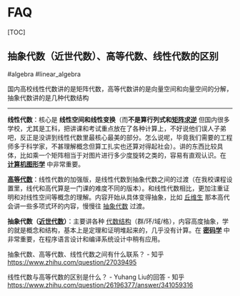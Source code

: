 # FAQ

[TOC]



## 抽象代数（近世代数）、高等代数、线性代数的区别
#algebra #linear_algebra

国内高校线性代数讲的是矩阵代数，高等代数讲的是向量空间和向量空间的分解，抽象代数讲的是几种代数结构

---

**线性代数**：核心是 **线性空间和线性变换**（而**不是算行列式和[矩阵求逆](https://www.zhihu.com/search?q=%E7%9F%A9%E9%98%B5%E6%B1%82%E9%80%86&search_source=Entity&hybrid_search_source=Entity&hybrid_search_extra=%7B%22sourceType%22%3A%22answer%22%2C%22sourceId%22%3A35145206%7D)** 但国内很多学校，尤其是工科，把讲课和考试重点放在了各种计算上，不好说他们误人子弟吧，反正是没讲到线性代数里最核心最美的部分。怎么说呢，毕竟我们需要的工程师多于科学家，不甚理解概念但算工扎实也还算对得起社会）。讲的东西比较具体，比如乘一个矩阵相当于对图片进行多少度旋转之类的，容易有直观认识。在 **[计算机图形学](https://www.zhihu.com/search?q=%E8%AE%A1%E7%AE%97%E6%9C%BA%E5%9B%BE%E5%BD%A2%E5%AD%A6&search_source=Entity&hybrid_search_source=Entity&hybrid_search_extra=%7B%22sourceType%22%3A%22answer%22%2C%22sourceId%22%3A35145206%7D)** 中非常重要。

**[高等代数](https://www.zhihu.com/search?q=%E9%AB%98%E7%AD%89%E4%BB%A3%E6%95%B0&search_source=Entity&hybrid_search_source=Entity&hybrid_search_extra=%7B%22sourceType%22%3A%22answer%22%2C%22sourceId%22%3A35145206%7D)**：线性代数的加强版，是线性代数到抽象代数之间的过渡（在我校课程设置里，线代和高代算是一门课的难度不同的版本）。和线性代数相比，更加注重证明和对线性空间等概念的理解。内容开始从具体变得抽象，比如 [丘维生](https://www.zhihu.com/search?q=%E4%B8%98%E7%BB%B4%E7%94%9F&search_source=Entity&hybrid_search_source=Entity&hybrid_search_extra=%7B%22sourceType%22%3A%22answer%22%2C%22sourceId%22%3A35145206%7D) 那本高代会讲一些多项式环的内容，慢慢往 [抽象代数](https://www.zhihu.com/search?q=%E6%8A%BD%E8%B1%A1%E4%BB%A3%E6%95%B0&search_source=Entity&hybrid_search_source=Entity&hybrid_search_extra=%7B%22sourceType%22%3A%22answer%22%2C%22sourceId%22%3A35145206%7D) 过渡。

**抽象代数（[近世代数](https://www.zhihu.com/search?q=%E8%BF%91%E4%B8%96%E4%BB%A3%E6%95%B0&search_source=Entity&hybrid_search_source=Entity&hybrid_search_extra=%7B%22sourceType%22%3A%22answer%22%2C%22sourceId%22%3A35145206%7D)）**：主要讲各种 [代数结构](https://www.zhihu.com/search?q=%E4%BB%A3%E6%95%B0%E7%BB%93%E6%9E%84&search_source=Entity&hybrid_search_source=Entity&hybrid_search_extra=%7B%22sourceType%22%3A%22answer%22%2C%22sourceId%22%3A35145206%7D)（群/环/域/格），内容高度抽象，学的就是概念和结构，基本上是定理和证明堆起来的，几乎没有计算。在 **[密码学](https://www.zhihu.com/search?q=%E5%AF%86%E7%A0%81%E5%AD%A6&search_source=Entity&hybrid_search_source=Entity&hybrid_search_extra=%7B%22sourceType%22%3A%22answer%22%2C%22sourceId%22%3A35145206%7D)** 中非常重要，在程序语言设计和编译系统设计中稍有应用。



抽象代数、高等代数、线性代数之间有什么联系？ - 知乎 https://www.zhihu.com/question/27039495

线性代数与高等代数的区别是什么？ - Yuhang Liu的回答 - 知乎 https://www.zhihu.com/question/26196377/answer/341059316